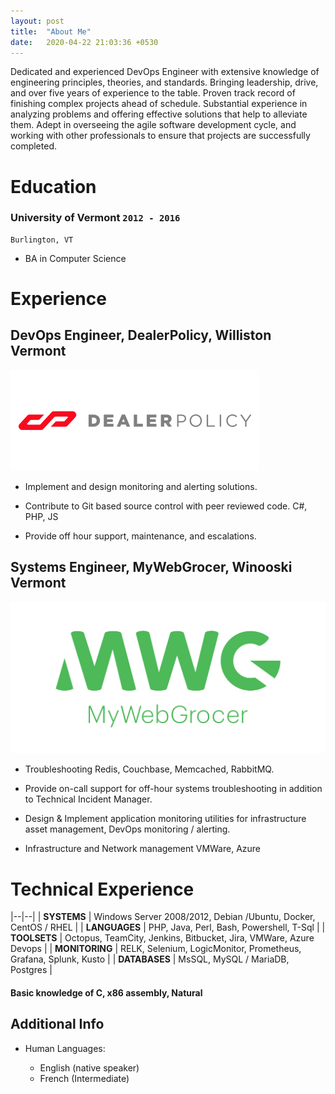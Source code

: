 ```yaml
---
layout: post
title:  "About Me"
date:   2020-04-22 21:03:36 +0530
---
```


Dedicated and experienced DevOps Engineer with extensive knowledge of engineering principles, theories, and standards. Bringing leadership, drive, and over five years of experience to the table. Proven track record of finishing complex projects ahead of schedule. Substantial experience in analyzing problems and offering effective solutions that help to alleviate them. Adept in overseeing the agile software development cycle, and working with other professionals to ensure that projects are successfully completed.



# Education
### **University of Vermont** `2012 - 2016`

```
Burlington, VT
```

- BA in Computer Science

# Experience


## **DevOps Engineer, DealerPolicy, Williston Vermont**
![dp_logo](/assets/images/dp_logo.png) <!-- .element height="50%" width="50%" -->
*  Implement and design monitoring and alerting solutions.

* Contribute to Git based source control with peer reviewed code. C#, PHP, JS

* Provide off hour support, maintenance,  and escalations. 


## **Systems Engineer, MyWebGrocer, Winooski Vermont**
![mwg_logo](/assets/images/mwg_logo.png) <!-- .element height="50%" width="50%" -->
* Troubleshooting Redis, Couchbase, Memcached, RabbitMQ.

* Provide on-call support for off-hour systems troubleshooting in addition to Technical Incident Manager.

* Design & Implement application monitoring
 utilities for infrastructure asset management, DevOps monitoring / alerting.
* Infrastructure and Network management VMWare, Azure



# Technical Experience
|--|--|
| **SYSTEMS** | Windows Server 2008/2012, Debian /Ubuntu, Docker, CentOS / RHEL |
| **LANGUAGES** | PHP, Java, Perl, Bash, Powershell, T-Sql |
| **TOOLSETS** | Octopus, TeamCity, Jenkins, Bitbucket, Jira, VMWare, Azure Devops |
| **MONITORING** | RELK, Selenium, LogicMonitor, Prometheus, Grafana, Splunk, Kusto |
| **DATABASES** | MsSQL, MySQL / MariaDB, Postgres |

####   Basic knowledge of **C**, **x86 assembly**, **Natural**


Additional Info
----------------------------------------

* Human Languages:

     * English (native speaker)
     * French (Intermediate)

